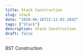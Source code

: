 ```yaml
---
title: Stack Construction
slug: stack
date: "2020-06-16T22:12:03.284Z"
tags: ["Stack"]
description: Stack Construction
draft: false
---
```


BST Construction